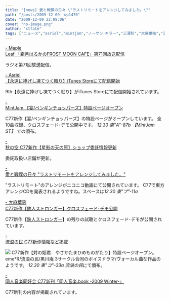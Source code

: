 ```yaml
---
title: "[news] 愛と戦慄の日々 \"ラストリモートをアレンジしてみました。\""
path: "/posts/2009-12-09--wp1476"
date: "2009-12-09 22:08:06"
cover: "no-image.png"
author: "stfate"
tags: ["ニュース","asriel","mintjam","ノーザン･キラー","三澤秋","大麻葉吸","流浪の民","霜月はるか"]
---
```


<style type="text/css">
<!--
p {white-space: pre-wrap};
-->
</style>

<a  href="http://www.timerocket.co.jp/fmc/" target="_blank">- Maple Leaf 「霜月はるかのFROST MOON CAFE」第71回放送配信</a>
<div >ラジオ第71回放送配信。</div>

<a  href="http://www.asriel.jp/m/" target="_blank">- Asriel 【永遠に捧げし凍てつく眠り】iTunes Storeにて配信開始</a>
<div >9th【永遠に捧げし凍てつく眠り】がiTunes Storeにて配信開始されています。</div>

<a  href="http://www.mintjam.net/mj/2009_winter_comike/" target="_blank">- MintJam 【宴/ペンギンチョッパーズ】特設ページオープン</a>
<div >C77新作【宴/ペンギンチョッパーズ】の特設ページがオープンしています。
全10曲収録、クロスフェード･デモ公開中です。
<em>12.30 東"A"-87b 【MintJam ST】 </em>での頒布。</div>

<a  href="http://anraku.nothing.sh/akisora/2009amanohara/" target="_blank">- 秋の空 C77新作【星影の天の原】ショップ委託情報更新</a>
<div >委託取扱い店舗が更新。</div>

<a  href="http://cobhc.blog40.fc2.com/" target="_blank">- 愛と戦慄の日々 "ラストリモートをアレンジしてみました。"</a>
<div >
"ラストリモート"のアレンジがニコニコ動画にて公開されています。
C77で東方アレンジCDを発表されるようですね。スペースは<em>12.30 東”プ”-11a</em></div>

<a  href="http://www.human-bbq.com/" target="_blank">- 大麻葉吸 C77新作【鉄人ストロンガー】クロスフェード･デモ公開</a>
<div >C77新作【<a href="http://www.human-bbq.com/justiceman.html">鉄人ストロンガー</a>】の残りの試聴とクロスフェード･デモが公開されています。</div>

<a  href="http://www5.ocn.ne.jp/~rulotami/" target="_blank">- 流浪の民 C77新作情報など掲載</a>
<div ><a href="http://www.kurokawaan.com/attic/tamahime/"><img src="http://www.kurokawaan.com/attic/tamahime/banab.jpg"></a>
C77新作【対の姫君　やさかたまひめものがたり】特設ページオープン。
eme*R/流浪の民/黒川庵 3サークル合同のボイスドラマ/ヴォーカル曲な作品のようです。
<em>12.30 東"コ"-33a 流浪の民</em>にて頒布。</div>

<a  href="http://www.doujin-ongaku.org/" target="_blank">- 同人音楽同好会 C77新刊「同人音楽.book -2009 Winter-」</a>
<div >C77新刊の内容が掲載されています。</div>
